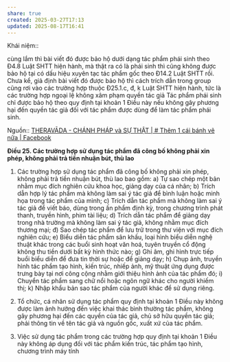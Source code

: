 ```yaml
---
share: true
created: 2025-03-27T17:13
updated: 2025-08-17T16:41
---
```

Khái niệm:: 

cùng lắm thì bài viết đó được bảo hộ dưới dạng tác phẩm phái sinh theo Đ4.8 Luật SHTT hiện hành, mà thật ra có là phái sinh thì cũng không được bảo hộ tại có dấu hiệu xuyên tạc tác phẩm gốc theo Đ14.2 Luật SHTT rồi. Chưa kể, giả định bài viết đó được bảo hộ thì cách trích dẫn trong group cũng rơi vào các trường hợp thuộc Đ25.1.c, đ, k Luật SHTT hiện hành, tức là các trường hợp ngoại lệ không xâm phạm quyền tác giả
Tác phẩm phái sinh chỉ được bảo hộ theo quy định tại khoản 1 Điều này nếu không gây phương hại đến quyền tác giả đối với tác phẩm được dùng để làm tác phẩm phái sinh.


Nguồn:: [THERAVĀDA - CHÁNH PHÁP và SỰ THẬT \| # Thêm 1 cái bánh vẽ nữa \| Facebook](https://www.facebook.com/groups/230379397114150/permalink/3201337226685004/?comment_id=3207218986096828&notif_id=1751868118433648&notif_t=feedback_reaction_generic&ref=notif)


**Điều 25. Các trường hợp sử dụng tác phẩm đã công bố không phải xin phép, không phải trả tiền nhuận bút, thù lao**

1. Các trường hợp sử dụng tác phẩm đã công bố không phải xin phép, không phải trả tiền nhuận bút, thù lao bao gồm:
a) Tự sao chép một bản nhằm mục đích nghiên cứu khoa học, giảng dạy của cá nhân;
b) Trích dẫn hợp lý tác phẩm mà không làm sai ý tác giả để bình luận hoặc minh họa trong tác phẩm của mình;
c) Trích dẫn tác phẩm mà không làm sai ý tác giả để viết báo, dùng trong ấn phẩm định kỳ, trong chương trình phát thanh, truyền hình, phim tài liệu;
d) Trích dẫn tác phẩm để giảng dạy trong nhà trường mà không làm sai ý tác giả, không nhằm mục đích thương mại;
đ) Sao chép tác phẩm để lưu trữ trong thư viện với mục đích nghiên cứu;
e) Biểu diễn tác phẩm sân khấu, loại hình biểu diễn nghệ thuật khác trong các buổi sinh hoạt văn hoá, tuyên truyền cổ động không thu tiền dưới bất kỳ hình thức nào;
g) Ghi âm, ghi hình trực tiếp buổi biểu diễn để đưa tin thời sự hoặc để giảng dạy;
h) Chụp ảnh, truyền hình tác phẩm tạo hình, kiến trúc, nhiếp ảnh, mỹ thuật ứng dụng được trưng bày tại nơi công cộng nhằm giới thiệu hình ảnh của tác phẩm đó;
i) Chuyển tác phẩm sang chữ nổi hoặc ngôn ngữ khác cho người khiếm thị;
k) Nhập khẩu bản sao tác phẩm của người khác để sử dụng riêng.

2. Tổ chức, cá nhân sử dụng tác phẩm quy định tại khoản 1 Điều này không được làm ảnh hưởng đến việc khai thác bình thường tác phẩm, không gây phương hại đến các quyền của tác giả, chủ sở hữu quyền tác giả; phải thông tin về tên tác giả và nguồn gốc, xuất xứ của tác phẩm.
3. Việc sử dụng tác phẩm trong các trường hợp quy định tại khoản 1 Điều này không áp dụng đối với tác phẩm kiến trúc, tác phẩm tạo hình, chương trình máy tính
